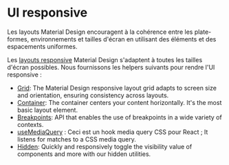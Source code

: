 # UI responsive

<p class="description">Les layouts Material Design encouragent à la cohérence entre les plate-formes, environnements et tailles d'écran en utilisant des éléments et des espacements uniformes.</p>

Les [layouts responsive](https://material.io/design/layout/responsive-layout-grid.html) Material Design s'adaptent à toutes les tailles d'écran possibles. Nous fournissons les helpers suivants pour rendre l'UI responsive :

- [Grid](/components/grid/): The Material Design responsive layout grid adapts to screen size and orientation, ensuring consistency across layouts.
- [Container](/components/container/): The container centers your content horizontally. It's the most basic layout element.
- [Breakpoints](/customization/breakpoints/): API that enables the use of breakpoints in a wide variety of contexts.
- [useMediaQuery](/components/use-media-query/) : Ceci est un hook media query CSS pour React ; It listens for matches to a CSS media query.
- [Hidden](/components/hidden/): Quickly and responsively toggle the visibility value of components and more with our hidden utilities.